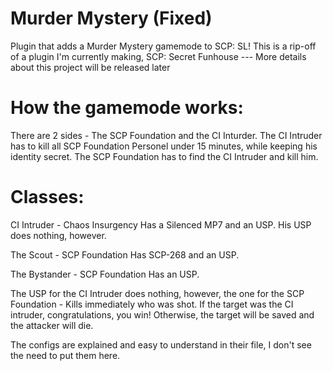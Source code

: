 # Murder Mystery (Fixed)
Plugin that adds a Murder Mystery gamemode to SCP: SL!
This is a rip-off of a plugin I'm currently making, SCP: Secret Funhouse --- More details about this project will be released later

# How the gamemode works:
There are 2 sides - The SCP Foundation and the CI Inturder.
The CI Intruder has to kill all SCP Foundation Personel under 15 minutes, while keeping his identity secret.
The SCP Foundation has to find the CI Intruder and kill him.

# Classes:
CI Intruder - Chaos Insurgency
Has a Silenced MP7 and an USP. His USP does nothing, however.

The Scout - SCP Foundation
Has SCP-268 and an USP.

The Bystander - SCP Foundation
Has an USP.

The USP for the CI Intruder does nothing, however, the one for the SCP Foundation -
Kills immediately who was shot.
If the target was the CI intruder, congratulations, you win!
Otherwise, the target will be saved and the attacker will die.

The configs are explained and easy to understand in their file, I don't see the need to put them here.
